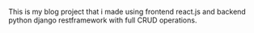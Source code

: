 This is my blog project that i made using frontend react.js and backend python django restframework with full CRUD operations.

